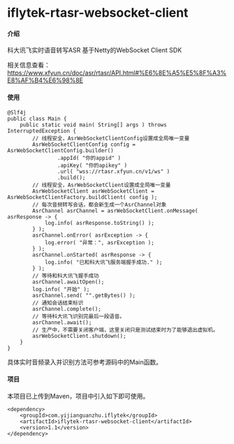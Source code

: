 # iflytek-rtasr-websocket-client

#### 介绍

科大讯飞实时语音转写ASR 基于Netty的WebSocket Client SDK

相关信息查看：https://www.xfyun.cn/doc/asr/rtasr/API.html#%E6%8E%A5%E5%8F%A3%E8%AF%B4%E6%98%8E

#### 使用
	
	@Slf4j
	public class Main {
		public static void main( String[] args ) throws InterruptedException {
			// 线程安全，AsrWebSocketClientConfig设置成全局唯一变量
			AsrWebSocketClientConfig config = AsrWebSocketClientConfig.builder()
					.appId( "你的appid" )
					.apiKey( "你的apikey" )
					.url( "wss://rtasr.xfyun.cn/v1/ws" )
					.build();
			// 线程安全，AsrWebSocketClient设置成全局唯一变量
			AsrWebSocketClient asrWebSocketClient = AsrWebSocketClientFactory.buildClient( config );
			// 每次音频转写会话，都会新生成一个AsrChannel对象
			AsrChannel asrChannel = asrWebSocketClient.onMessage( asrResponse -> {
				log.info( asrResponse.toString() );
			} );
			asrChannel.onError( asrException -> {
				log.error( "异常：", asrException );
			} );
			asrChannel.onStarted( asrResponse -> {
				log.info( "已和科大讯飞服务端握手成功." );
			} );
			// 等待和科大讯飞握手成功
			asrChannel.awaitOpen();
			log.info( "开始" );
			asrChannel.send( "".getBytes() );
			// 通知会话结束标识
			asrChannel.complete();
			// 等待科大讯飞识别完最后一段语音。
			asrChannel.await();
			// 生产中，不需要关闭客户端，这里关闭只是测试结束时为了能够退出虚拟机。
			asrWebSocketClient.shutdown();
		}
	}
	

具体实时音频录入并识别方法可参考源码中的Main函数。

#### 项目
本项目已上传到Maven，项目中引入如下即可使用。

	<dependency>
		<groupId>com.yijianguanzhu.iflytek</groupId>
	    <artifactId>iflytek-rtasr-websocket-client</artifactId>
		<version>1.1</version>
	</dependency>
